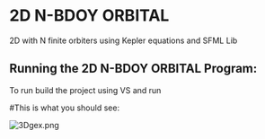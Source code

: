 # 2D N-BDOY ORBITAL 
2D with N finite orbiters using Kepler equations and SFML Lib

## Running the 2D N-BDOY ORBITAL Program:

To run build the project using VS and run

#This is what you should see:

![3Dgex.png](https://github.com/yehuda7/3D-Gravity/edit/master/images/3Dgex.png)
